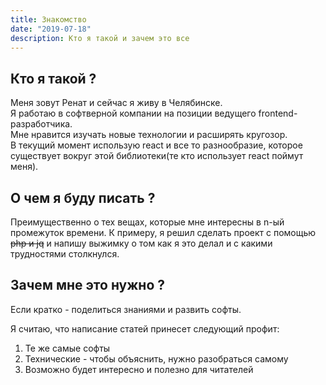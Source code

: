 ```yaml
---
title: Знакомство
date: "2019-07-18"
description: Кто я такой и зачем это все
---
```


## Кто я такой ?

Меня зовут Ренат и сейчас я живу в Челябинске.  
Я работаю в софтверной компании на позиции ведущего frontend-разработчика.  
Мне нравится изучать новые технологии и расширять кругозор.  
В текущий момент использую react и все то разнообразие, которое существует вокруг этой библиотеки(те кто использует react поймут меня). 

## О чем я буду писать ?

Преимущественно о тех вещах, которые мне интересны в n-ый промежуток времени.
К примеру, я решил сделать проект с помощью ~~php и jq~~ и напишу выжимку о том как я это делал и с какими трудностями столкнулся.

## Зачем мне это нужно ?

Если кратко - поделиться знаниями и развить софты.  

Я считаю, что написание статей принесет следующий профит:

1) Те же самые софты
2) Технические - чтобы объяснить, нужно разобраться самому
3) Возможно будет интересно и полезно для читателей